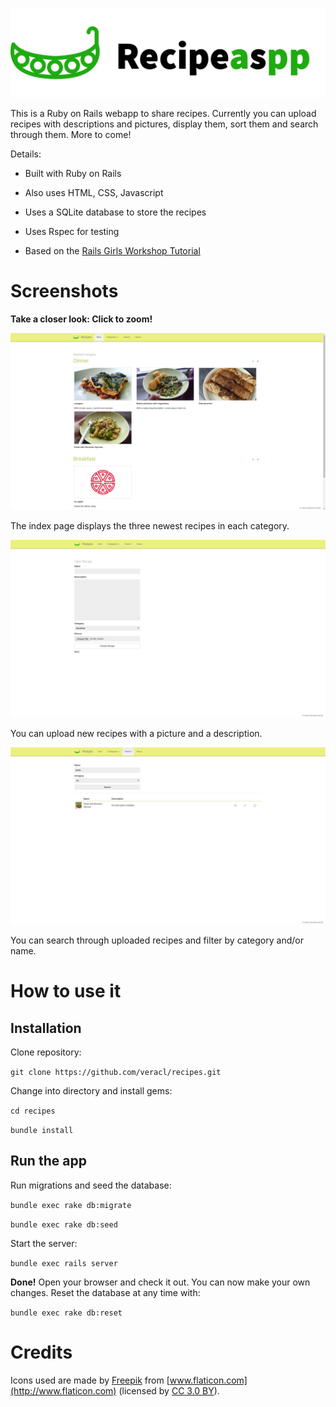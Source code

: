 ![Logo](/app/assets/images/logo.png?raw=true "Logo")

This is a Ruby on Rails webapp to share recipes. Currently you can upload recipes with descriptions and pictures, display them, sort them and search through them. More to come!

Details:

* Built with Ruby on Rails

* Also uses HTML, CSS, Javascript

* Uses a SQLite database to store the recipes

* Uses Rspec for testing

* Based on the [Rails Girls Workshop Tutorial](http://guides.railsgirls.com/app)

# Screenshots

**Take a closer look: Click to zoom!**

![Screenshot](/app/assets/images/screenshot_index.png?raw=true "Screenshot of the index page")

The index page displays the three newest recipes in each category.

![Screenshot](/app/assets/images/screenshot_new_recipe.png?raw=true "Screenshot of the New Recipe page")

You can upload new recipes with a picture and a description.

![Screenshot](/app/assets/images/screenshot_search.png?raw=true "Screenshot of the search page")

You can search through uploaded recipes and filter by category and/or name.

# How to use it

## Installation

Clone repository:

`git clone https://github.com/veracl/recipes.git`

Change into directory and install gems:

`cd recipes`

`bundle install`

## Run the app

Run migrations and seed the database:

`bundle exec rake db:migrate`

`bundle exec rake db:seed`

Start the server:

`bundle exec rails server`

**Done!** Open your browser and check it out. You can now make your own changes. Reset the database at any time with:

`bundle exec rake db:reset`

# Credits

Icons used are made by [Freepik](http://www.freepik.com) from [www.flaticon.com](http://www.flaticon.com) (licensed by [CC 3.0 BY](http://creativecommons.org/licenses/by/3.0/)).
